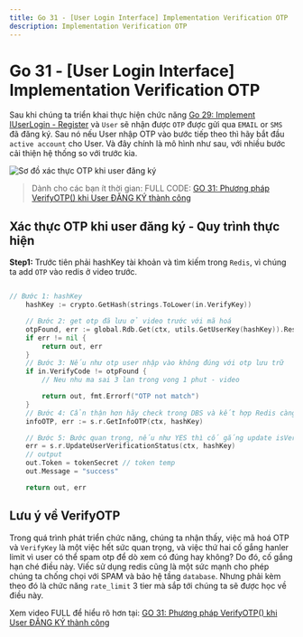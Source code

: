 ```yaml
---
title: Go 31 - [User Login Interface] Implementation Verification OTP
description: Implementation Verification OTP
---
```



# Go 31 - [User Login Interface] Implementation Verification OTP

Sau khi chúng ta triển khai thực hiện chức năng [Go 29: Implement IUserLogin - Register](https://youtu.be/iYwOZIy2Dno) và `User` sẽ nhận được `OTP` được gửi qua `EMAIL` or `SMS` đã đăng ký. Sau nó nếu User nhập OTP vào bước tiếp theo thì hãy bắt đầu `active account` cho User. Và đây chính là mô hình như sau, với nhiều bước cải thiện hệ thống so với trước kia.

![Sơ đồ xác thực OTP khi user đăng ký](https://res.cloudinary.com/shopdev/image/upload/v1728375760/verify_zfqlnv.png)

> Dành cho các bạn ít thời gian: FULL CODE: [GO 31: Phương pháp VerifyOTP() khi User ĐĂNG KÝ thành công](https://youtu.be/GUViVHAxodc)

## Xác thực OTP khi user đăng ký - Quy trình thực hiện 

**Step1:** Trước tiên phải hashKey tài khoản và tìm kiếm trong `Redis`, vì chúng ta add `OTP` vào redis ở video trước.

```go

// Bước 1: hashKey
	hashKey := crypto.GetHash(strings.ToLower(in.VerifyKey))

	// Bước 2: get otp đã lưu ở video trước với mã hoá
	otpFound, err := global.Rdb.Get(ctx, utils.GetUserKey(hashKey)).Result()
	if err != nil {
		return out, err
	}
    // Bước 3: Nếu như otp user nhập vào không đúng với otp lưu trữ
	if in.VerifyCode != otpFound {
		// Neu nhu ma sai 3 lan trong vong 1 phut - video

		return out, fmt.Errorf("OTP not match")
	}
    // Bước 4: Cẩn thận hơn hãy check trong DBS và kết hợp Redis càng tốt
	infoOTP, err := s.r.GetInfoOTP(ctx, hashKey)

	// Bước 5: Bước quan trọng, nếu như YES thì cố gắng update isVerified = 1
	err = s.r.UpdateUserVerificationStatus(ctx, hashKey)
	// output
	out.Token = tokenSecret // token temp
	out.Message = "success"

	return out, err
```

## Lưu ý về VerifyOTP

Trong quá trình phát triển chức năng, chúng ta nhận thấy, việc mã hoá OTP và `VerifyKey` là một việc hết sức quan trọng, và việc thứ hai cố gắng hanler limit vì user có thể spam otp để dò xem có đúng hay không? Do đó, cố gắng hạn ché
điều này. Viếc sử dụng redis cũng là một sức mạnh cho phép chúng ta chống chọi với SPAM và bảo hệ tầng `database`. Nhưng phải kèm theo đó là chức năng `rate_limit` 3 tier mà sắp tới chúng ta sẽ được học về điều này.

Xem video FULL để hiểu rõ hơn tại: [GO 31: Phương pháp VerifyOTP() khi User ĐĂNG KÝ thành công](https://youtu.be/GUViVHAxodc)